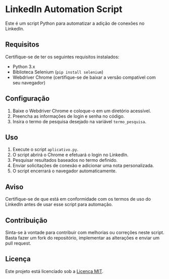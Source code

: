 # LinkedIn Automation Script

Este é um script Python para automatizar a adição de conexões no LinkedIn.

## Requisitos

Certifique-se de ter os seguintes requisitos instalados:

- Python 3.x
- Biblioteca Selenium (`pip install selenium`)
- Webdriver Chrome (certifique-se de baixar a versão compatível com seu navegador)

## Configuração

1. Baixe o Webdriver Chrome e coloque-o em um diretório acessível.
2. Preencha as informações de login e senha no código.
3. Insira o termo de pesquisa desejado na variável `termo_pesquisa`.

## Uso

1. Execute o script `aplicativo.py`.
2. O script abrirá o Chrome e efetuará o login no LinkedIn.
3. Pesquisar resultados baseados no termo definido.
4. Enviar solicitações de conexão e adicionar uma nota personalizada.
5. O script encerrará o navegador automaticamente.

## Aviso

Certifique-se de que está em conformidade com os termos de uso do LinkedIn antes de usar esse script para automação.

## Contribuição

Sinta-se à vontade para contribuir com melhorias ou correções neste script. Basta fazer um fork do repositório, implementar as alterações e enviar um pull request.

## Licença

Este projeto está licenciado sob a [Licença MIT](LICENSE).
